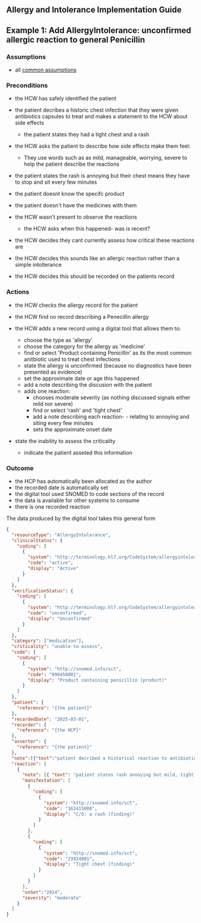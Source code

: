 ## Allergy and Intolerance Implementation Guide

## Example 1: Add AllergyIntolerance: unconfirmed allergic reaction to general Penicillin



### Assumptions

* all [common assumptions](..\index.md)

  


### Preconditions

* the HCW has safely identified the patient
* the patient decribes a historic chest infection that they were given antibiotics capsules to treat and makes a statement to the HCW about side effects
  * the patient states they had a tight chest and a rash
* the HCW asks the patient to describe how side effects make them feel: 

  * They use words such as as mild, manageable, worrying, severe to help the patient describe the reactions
* the patient states the rash is annoying but their chest means they have to stop and sit every few minutes
* the patient doesnt know the specifc product
* the patient doesn't have the medicines with them
* the HCW wasn't present to observe the reactions
  * the HCW asks when this happened- was is recent?
* the HCW decides they cant currently assess how critical these reactions are
* the HCW decides this sounds like an allergic reaction rather than a simple intollerance
* the HCW decides this should be recorded on the patients record

### Actions

* the HCW checks the allergy record for the patient

* the HCW find no record describing a Penecillin allergy

* the HCW adds a new record using a digital tool that allows them to:

  * choose the type as 'allergy'
  * choose the category for the allergy as 'medicine'
  * find or select 'Product containing Penicillin' as its the most common anitbiotic used to treat chest infections
  * state the allergy is unconfirmed (because no diagnostics have been presented as evidence)
  * set the approximate date or age this happened
  * add a note describing the discusion with the patient 
  * adds one reaction:
    * chooses moderate severity (as nothing discussed signals either mild nor severe)
    * find or select 'rash' and 'tight chest'
    * add a note describing each reaction- - relating to annoying and siting every few minutes
    * sets the approximate onset date
* state the inability to assess the criticality
  
  * indicate the patient asseted this information
  
    

### Outcome

* the HCP has automatically been allocated as the author
* the recorded date is automatically set
* the digital tool used SNOMED to code sections of the record 
* the data is available for other systems to consume
* there is one recorded reaction

The data produced by the digital tool takes this general form

```json
{
  "resourceType": "AllergyIntolerance",
  "clinicalStatus": {
    "coding": [
      {
        "system": "http://terminology.hl7.org/CodeSystem/allergyintolerance-clinical",
        "code": "active",
        "display": "Active"
      }
    ]
  },
  "verificationStatus": {
    "coding": [
      {
        "system": "http://terminology.hl7.org/CodeSystem/allergyintolerance-verification",
        "code": "unconfirmed",
        "display": "Unconfirmed"
      }
    ]
  },
  "category": ["medication"],
  "criticality": "unable-to-assess",
  "code": {
    "coding": [
      {
        "system": "http://snomed.info/sct",
        "code": "890458001",
        "display": "Product containing penicillin (product)"
      }
    ]
  },
  "patient": {
    "reference": "{the patient}"
  },
  "recordedDate": "2025-03-01",
  "recorder": {
    "reference": "{the HCP}"
  },
  "asserter": {
    "reference": "{the patient}"
  },
  "note":[{"text":"patient decribed a historical reaction to antibiotics"}],
  "reaction": [
    {
      "note": [{ "text": "patient states rash annoying but mild, tight chest- they need to stop and sit every few minutes" }],
      "manifestation": [
        {
          "coding": [
            {
              "system": "http://snomed.info/sct",
              "code": "162415008",
              "display": "C/O: a rash (finding)"
            }
          ]
        },
        {
          "coding": [
            {
              "system": "http://snomed.info/sct",
              "code": "23924001",
              "display": "Tight chest (finding)"
            }
          ]
        }
      ],
      "onSet":"2024",
      "severity": "moderate"
    }
  ]
}

```



